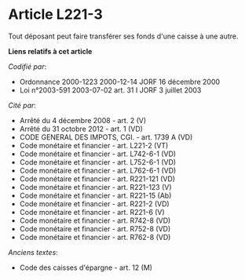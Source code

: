 # Article L221-3

Tout déposant peut faire transférer ses fonds d'une caisse à une autre.

**Liens relatifs à cet article**

_Codifié par_:

  - Ordonnance 2000-1223 2000-12-14 JORF 16 décembre 2000
  - Loi n°2003-591 2003-07-02 art. 31 I JORF 3 juillet 2003

_Cité par_:

  - Arrêté du 4 décembre 2008 - art. 2 (V)
  - Arrêté du 31 octobre 2012 - art. 1 (VD)
  - CODE GENERAL DES IMPOTS, CGI. - art. 1739 A (VD)
  - Code monétaire et financier - art. L221-2 (VT)
  - Code monétaire et financier - art. L742-6-1 (VD)
  - Code monétaire et financier - art. L752-6-1 (VD)
  - Code monétaire et financier - art. L762-6-1 (VD)
  - Code monétaire et financier - art. R221-121 (VD)
  - Code monétaire et financier - art. R221-123 (V)
  - Code monétaire et financier - art. R221-15 (Ab)
  - Code monétaire et financier - art. R221-2 (VD)
  - Code monétaire et financier - art. R221-6 (V)
  - Code monétaire et financier - art. R742-8 (VD)
  - Code monétaire et financier - art. R752-8 (VD)
  - Code monétaire et financier - art. R762-8 (VD)

_Anciens textes_:

  - Code des caisses d'épargne - art. 12 (M)
